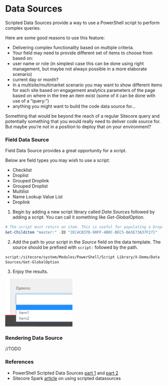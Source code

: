 # Data Sources

Scripted Data Sources provide a way to use a PowerShell script to perform complex queries.

Here are some good reasons to use this feature:

- Delivering complex functionality based on multiple criteria. 
- Your field may need to provide different set of items to choose from based on:
 - user name or role (in simplest case this can be done using right management, but maybe not always possible in a more elaborate scenario)
 - current day or month?
 - In a multisite/multimarket scenario you may want to show different items for each site
based on engagement analytics parameters of the page
based on where in the tree an item exist (some of it can be done with use of a “query:”)
 - anything you might want to build the code data source for…

Something that would be beyond the reach of a regular Sitecore query and potentially something that you would really need to deliver code source for. But maybe you’re not in a position to deploy that on your environment?

### Field Data Source

Field Data Source provides a great opportunity for a script. 

Below are field types you may wish to use a script:

- Checklist
- Droplist
- Grouped Droplink
- Grouped Droplist
- Multilist
- Name Lookup Value List
- Droplink


1. Begin by adding a new script library called *Data Sources* followed by adding a script. You can call it something like *Get-GlobalOption*.
```powershell
# The script must return an item. This is useful for populating a Droplink.
Get-Childitem "master:" -ID "{EC4CB37D-90FF-4B0C-BEC5-0A3E73A37F27}"
```
2. Add the path to your script in the *Source* field on the data template. The source should be prefixed with `script:` followed by the path.
```
script:/sitecore/system/Modules/PowerShell/Script Library/X-Demo/Data Sources/Get-GlobalOption
```
3. Enjoy the results.

![](/images/screenshots/data-sources/droplist.png)

### Rendering Data Source

//TODO

### References

* PowerShell Scripted Data Sources [part 1][1] and [part 2][2]
* Sitecore Spark [article][3] on using scripted datasources

[1]: http://blog.najmanowicz.com/2013/04/17/powershell-scripted-datasources-in-sitecore-part-1/
[2]: http://blog.najmanowicz.com/2013/05/06/powershell-scripted-data-sources-in-sitecore-part-2/
[3]: https://www.sitecorespark.com/blog/2018/3/using-sitecore-powershell-scripts-for-datasources